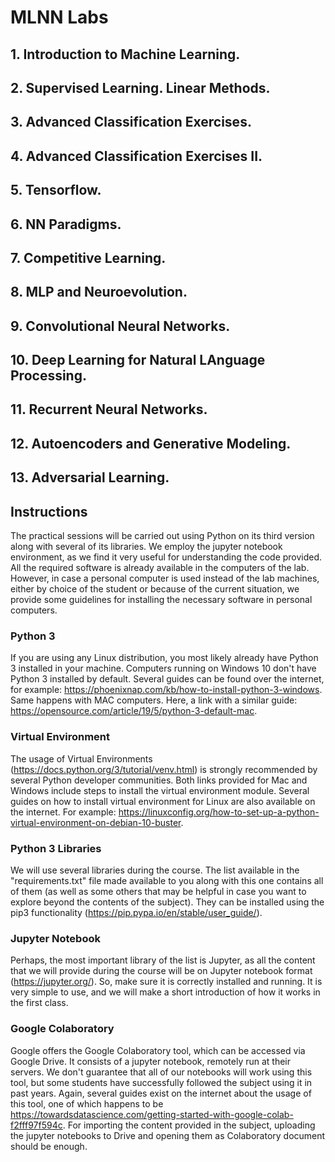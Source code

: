 ﻿# MLNN Labs

## 1. Introduction to Machine Learning.

## 2. Supervised Learning. Linear Methods.

## 3. Advanced Classification Exercises.

## 4. Advanced Classification Exercises II.

## 5. Tensorflow.

## 6. NN Paradigms.

## 7. Competitive Learning.

## 8. MLP and Neuroevolution.

## 9. Convolutional Neural Networks.

## 10. Deep Learning for Natural LAnguage Processing.

## 11. Recurrent Neural Networks.

## 12. Autoencoders and Generative Modeling.

## 13. Adversarial Learning.

## Instructions

The practical sessions will be carried out using Python on its third version along with several of its libraries. We employ the jupyter notebook environment, as we find it very useful for understanding the code provided. All the required software is already available in the computers of the lab. However, in case a personal computer is used instead of the lab machines, either by choice of the student or because of the current situation, we provide some guidelines for installing the necessary software in personal computers.

### Python 3

If you are using any Linux distribution, you most likely already have Python 3 installed in your machine.
Computers running on Windows 10 don't have Python 3 installed by default. Several guides can be found over the internet, for example: https://phoenixnap.com/kb/how-to-install-python-3-windows. Same happens with MAC computers. Here, a link with a similar guide: https://opensource.com/article/19/5/python-3-default-mac.

### Virtual Environment

The usage of Virtual Environments (https://docs.python.org/3/tutorial/venv.html) is strongly recommended by several Python developer communities. Both links provided for Mac and Windows include steps to install the virtual environment module. Several guides on how to install virtual environment for Linux are also available on the internet. For example: https://linuxconfig.org/how-to-set-up-a-python-virtual-environment-on-debian-10-buster.

### Python 3 Libraries

We will use several libraries during the course. The list available in the "requirements.txt" file made available to you along with this one contains all of them (as well as some others that may be helpful in case you want to explore beyond the contents of the subject). They can be installed using the pip3 functionality (https://pip.pypa.io/en/stable/user_guide/).

### Jupyter Notebook

Perhaps, the most important library of the list is Jupyter, as all the content that we will provide during the course will be on Jupyter notebook format (https://jupyter.org/). So, make sure it is correctly installed and running. It is very simple to use, and we will make a short introduction of how it works in the first class.

### Google Colaboratory

Google offers the Google Colaboratory tool, which can be accessed via Google Drive. It consists of a jupyter notebook, remotely run at their servers. We don't guarantee that all of our notebooks will work using this tool, but some students have successfully followed the subject using it in past years. Again, several guides exist on the internet about the usage of this tool, one of which happens to be https://towardsdatascience.com/getting-started-with-google-colab-f2fff97f594c. For importing the content provided in the subject, uploading the jupyter notebooks to Drive and opening them as Colaboratory document should be enough.